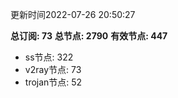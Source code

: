 更新时间2022-07-26 20:50:27

**总订阅: 73**
**总节点: 2790**
**有效节点: 447**
- ss节点: 322
- v2ray节点: 73
- trojan节点: 52
